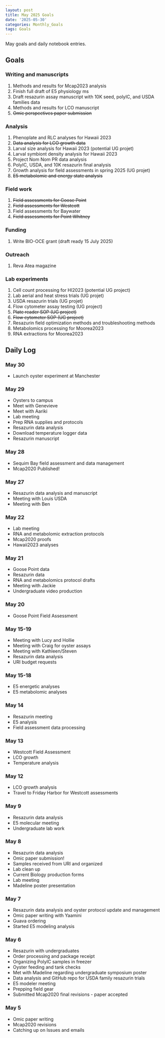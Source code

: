 ```yaml
---
layout: post
title: May 2025 Goals
date: '2025-05-30'
categories: Monthly_Goals
tags: Goals
---
```


May goals and daily notebook entries. 

## Goals  

### Writing and manuscripts 
              
1. Methods and results for Mcap2023 analysis
2. Finish full draft of E5 physiology ms  
3. Draft resazurin assay manuscript with 10K seed, polyIC, and USDA families data
4. Methods and results for LCO manuscript 
5. ~~Omic perspectives paper submission~~ 

### Analysis

1. Phenoplate and RLC analyses for Hawaii 2023
2. ~~Data analysis for LCO growth data~~ 
3. Larval size analysis for Hawaii 2023 (potential UG projet)
4. Larval symbiont density analysis for Hawaii 2023
5. Project Nom Nom PR data analysis 
6. PolyIC, USDA, and 10K resazurin final analysis 
7. Growth analysis for field assessments in spring 2025 (UG projet)
8. ~~E5 metabolomic and energy state analysis~~

### Field work 

1. ~~Field assessments for Goose Point~~ 
2. ~~Field assessments for Westcott~~
3. Field assessments for Baywater
4. ~~Field assessments for Point Whitney~~

### Funding

1. Write BIO-OCE grant (draft ready 15 July 2025) 

### Outreach 

1. Reva Atea magazine 

### Lab experiments 

1. Cell count processing for HI2023 (potential UG project)
2. Lab aerial and heat stress trials (UG projet)
3. USDA resazurin trials (UG projet)
4. Flow cytometer assay testing (UG project)
5. ~~Plate reader SOP (UG project)~~
6. ~~Flow cytometer SOP (UG project)~~
7. Resazurin field optimization methods and troubleshooting methods
8. Metabolomics processing for Moorea2023 
9. RNA extractions for Moorea2023

## **Daily Log**   

### May 30
 
- Launch oyster experiment at Manchester 
 
### May 29
 
- Oysters to campus 
- Meet with Genevieve 
- Meet with Aariki
- Lab meeting 
- Prep RNA supplies and protocols 
- Resazurin data analysis 
- Download temperature logger data 
- Resazurin manuscript 

### May 28
 
- Sequim Bay field assessment and data management 
- Mcap2020 Published! 

### May 27
 
- Resazurin data analysis and manuscript
- Meeting with Louis USDA
- Meeting with Ben 

### May 22
 
- Lab meeting
- RNA and metabolomic extraction protocols 
- Mcap2020 proofs 
- Hawaii2023 analyses 

### May 21
 
- Goose Point data 
- Resazurin data 
- RNA and metabolomics protocol drafts 
- Meeting with Jackie
- Undergraduate video production 
 
### May 20
 
- Goose Point Field Assessment

### May 15-19
 
- Meeting with Lucy and Hollie
- Meeting with Craig for oyster assays 
- Meeting with Kathleen/Steven
- Resazurin data analysis 
- URI budget requests 

### May 15-18
 
- E5 energetic analyses
- E5 metabolomic analyses

### May 14
 
- Resazurin meeting 
- E5 analysis 
- Field assessment data processing 

### May 13
 
- Westcott Field Assessment
- LCO growth
- Temperature analysis 

### May 12
 
- LCO growth analysis
- Travel to Friday Harbor for Westcott assessments

### May 9
 
- Resazurin data analysis 
- E5 molecular meeting
- Undergraduate lab work

### May 8
 
- Resazurin data analysis 
- Omic paper submission! 
- Samples received from URI and organized 
- Lab clean up 
- Current Biology production forms 
- Lab meeting 
- Madeline poster presentation

### May 7
 
- Resazurin data analysis and oyster protocol update and management 
- Omic paper writing with Yaamini 
- Guava ordering 
- Started E5 modeling analysis 

### May 6
 
- Resazurin with undergraduates 
- Order processing and package receipt 
- Organizing PolyIC samples in freezer 
- Oyster feeding and tank checks 
- Met with Madeline regarding undergraduate symposium poster 
- Data analysis and GitHub repo for USDA family resazurin trials 
- E5 modeler meeting 
- Prepping field gear 
- Submitted Mcap2020 final revisions - paper accepted

### May 5
 
- Omic paper writing 
- Mcap2020 revisions
- Catching up on Issues and emails 
